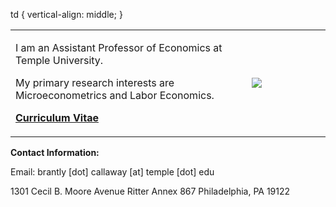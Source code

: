 td {
    vertical-align: middle;
}

<table>
<tr>
<td width="75%">

I am an Assistant Professor of Economics at Temple University.

My primary research interests are Microeconometrics and Labor Economics.

<b><a href="http://bc.bmciv.com/files/2016/09/Callaway-CV-9-2016.pdf">Curriculum Vitae</a></b>

</td>

<td width="25%">

<img src="http://bc.bmciv.com/files/2016/09/IMG_0873-225x300.jpg">

</td>
</tr>
</table>



**Contact Information:**

Email: brantly [dot] callaway [at] temple [dot] edu

1301 Cecil B. Moore Avenue
Ritter Annex 867
Philadelphia, PA 19122

